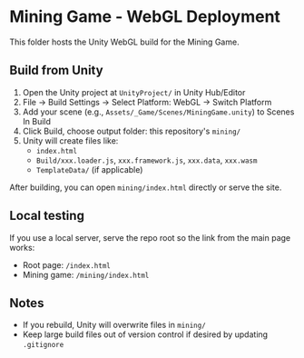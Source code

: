 # Mining Game - WebGL Deployment

This folder hosts the Unity WebGL build for the Mining Game.

## Build from Unity
1. Open the Unity project at `UnityProject/` in Unity Hub/Editor
2. File → Build Settings → Select Platform: WebGL → Switch Platform
3. Add your scene (e.g., `Assets/_Game/Scenes/MiningGame.unity`) to Scenes In Build
4. Click Build, choose output folder: this repository's `mining/`
5. Unity will create files like:
   - `index.html`
   - `Build/xxx.loader.js`, `xxx.framework.js`, `xxx.data`, `xxx.wasm`
   - `TemplateData/` (if applicable)

After building, you can open `mining/index.html` directly or serve the site.

## Local testing
If you use a local server, serve the repo root so the link from the main page works:

- Root page: `/index.html`
- Mining game: `/mining/index.html`

## Notes
- If you rebuild, Unity will overwrite files in `mining/`
- Keep large build files out of version control if desired by updating `.gitignore`

